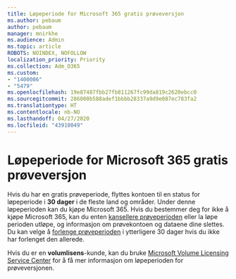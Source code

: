 ```yaml
---
title: Løpeperiode for Microsoft 365 gratis prøveversjon
ms.author: pebaum
author: pebaum
manager: mnirkhe
ms.audience: Admin
ms.topic: article
ROBOTS: NOINDEX, NOFOLLOW
localization_priority: Priority
ms.collection: Adm_O365
ms.custom:
- "1400006"
- "5479"
ms.openlocfilehash: 19e87487fbb27fb811267fc99da819c2620ebcc0
ms.sourcegitcommit: 286000b588adef1bbbb28337a9d9e087ec783fa2
ms.translationtype: HT
ms.contentlocale: nb-NO
ms.lasthandoff: 04/27/2020
ms.locfileid: "43910049"
---
```

# <a name="grace-period-for-microsoft-365-free-trial"></a>Løpeperiode for Microsoft 365 gratis prøveversjon

Hvis du har en gratis prøveperiode, flyttes kontoen til en status for løpeperiode i **30 dager** i de fleste land og områder. Under denne løpeperioden kan du kjøpe Microsoft 365. Hvis du bestemmer deg for ikke å kjøpe Microsoft 365, kan du enten [kansellere prøveperioden](https://docs.microsoft.com/microsoft-365/commerce/subscriptions/cancel-your-subscription?view=o365-worldwide) eller la løpe perioden utløpe, og informasjon om prøvekontoen og dataene dine slettes. Du kan velge å [forlenge prøveperioden](https://docs.microsoft.com/microsoft-365/commerce/extend-your-trial) i ytterligere 30 dager hvis du ikke har forlenget den allerede.

Hvis du er en **volumlisens**-kunde, kan du bruke [Microsoft Volume Licensing Service Center](https://support.microsoft.com/help/4471406/how-to-contact-the-microsoft-volume-licensing-service-center) for å få mer informasjon om løpeperioden for prøveversjonen.
